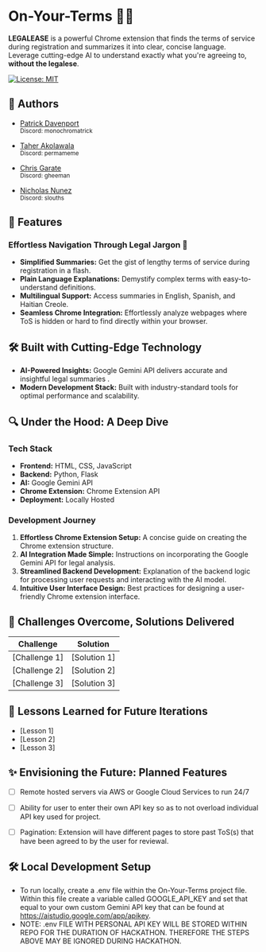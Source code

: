 # On-Your-Terms 📜✨

**LEGALEASE** is a powerful Chrome extension that finds the terms of service during registration and summarizes it into clear, concise language. Leverage cutting-edge AI to understand exactly what you're agreeing to, **without the legalese**.

[![License: MIT](https://img.shields.io/badge/License-MIT-yellow.svg)](https://opensource.org/licenses/MIT)

## 👥 Authors

- [Patrick Davenport](https://github.com/monochromatrick)
  <br><sub>Discord: monochromatrick</sub>

- [Taher Akolawala](https://github.com/TaherA51)
  <br><sub>Discord: permameme</sub>

- [Chris Garate](https://github.com/GheeMann)
  <br><sub>Discord: gheeman</sub>

- [Nicholas Nunez](https://github.com/Slouths)
  <br><sub>Discord: slouths</sub>

## 🚀 Features

### Effortless Navigation Through Legal Jargon 📖

* **Simplified Summaries:** Get the gist of lengthy terms of service during registration in a flash.
* **Plain Language Explanations:** Demystify complex terms with easy-to-understand definitions.
* **Multilingual Support:** Access summaries in English, Spanish, and Haitian Creole.
* **Seamless Chrome Integration:** Effortlessly analyze webpages where ToS is hidden or hard to find directly within your browser.

## 🛠️ Built with Cutting-Edge Technology

* **AI-Powered Insights:** Google Gemini API delivers accurate and insightful legal summaries .
* **Modern Development Stack:** Built with industry-standard tools for optimal performance and scalability.

## 🔍 Under the Hood: A Deep Dive

### Tech Stack

* **Frontend:** HTML, CSS, JavaScript 
* **Backend:** Python, Flask 
* **AI:** Google Gemini API
* **Chrome Extension:** Chrome Extension API
* **Deployment:** Locally Hosted

### Development Journey

1. **Effortless Chrome Extension Setup:** A concise guide on creating the Chrome extension structure.
2. **AI Integration Made Simple:** Instructions on incorporating the Google Gemini API for legal analysis.
3. **Streamlined Backend Development:** Explanation of the backend logic for processing user requests and interacting with the AI model.
4. **Intuitive User Interface Design:** Best practices for designing a user-friendly Chrome extension interface.

## 💪 Challenges Overcome, Solutions Delivered

| Challenge | Solution |
|-----------|----------|
| [Challenge 1] | [Solution 1] |
| [Challenge 2] | [Solution 2] |
| [Challenge 3] | [Solution 3] |


## 🧠 Lessons Learned for Future Iterations

- [Lesson 1]
- [Lesson 2]
- [Lesson 3]

## ✨ Envisioning the Future: Planned Features

- [ ] Remote hosted servers via AWS or Google Cloud Services to run 24/7
- [ ] Ability for user to enter their own API key so as to not overload individual API key used for project. 
- [ ] Pagination: Extension will have different pages to store past ToS(s) that have been agreed to by the user for reviewal.


## 🛠️ Local Development Setup
- To run locally, create a .env file within the On-Your-Terms project file. Within this file create a variable called GOOGLE_API_KEY and set that equal to your own custom Gemini API key that can be found at https://aistudio.google.com/app/apikey.
- NOTE: .env FILE WITH PERSONAL API KEY WILL BE STORED WITHIN REPO FOR THE DURATION OF HACKATHON. THEREFORE THE STEPS ABOVE MAY BE IGNORED DURING HACKATHON.

